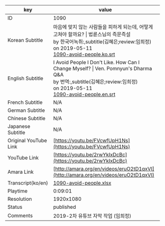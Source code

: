 |  key  |  value  |
|-------|---------|
| ID            | 1090 |
| Korean Subtitle | 마음에 맞지 않는 사람들을 피하게 되는데, 어떻게 고쳐야 할까요? \| 법륜스님의 즉문즉설<br>by 한국어녹취:,subtitle(김혜은;review:임희정)<br>on 2019-05-11<br>[1090-avoid-people.ko.srt](https://github.com/jungtosociety/dharma-qna/raw/master/sub/1090/1090-avoid-people.ko.srt)<br>|
| English Subtitle | I Avoid People I Don't Like. How Can I Change Myself? \| Ven. Pomnyun's Dharma Q&A<br>by 번역:,subtitle(김혜은;review:임희정)<br>on 2019-05-11<br>[1090-avoid-people.en.srt](https://github.com/jungtosociety/dharma-qna/raw/master/sub/1090/1090-avoid-people.en.srt)<br>|
| French Subtitle | N/A |
| German Subtitle | N/A |
| Chinese Subtitle | N/A |
| Japanese Subtitle | N/A |
| Original YouTube Link  | [https://youtu.be/FVcwfUpH1Ns](https://youtu.be/FVcwfUpH1Ns) |
| YouTube Link  | [https://youtu.be/2rwYkIxDcBc](https://youtu.be/2rwYkIxDcBc) |
| Amara Link    | [http://amara.org/en/videos/eruO2tD1qxVI](http://amara.org/en/videos/eruO2tD1qxVI) |
| Transcript(ko/en) | [1090-avoid-people.xlsx](https://github.com/jungtosociety/dharma-qna/raw/master/sub/1090/1090-avoid-people.xlsx) |
| Playtime | 0:09:01 |
| Resolution | 1920x1080|
| Status | published |
| Comments | 2019-2차 유튜브 자막 작업 (임희정) |
